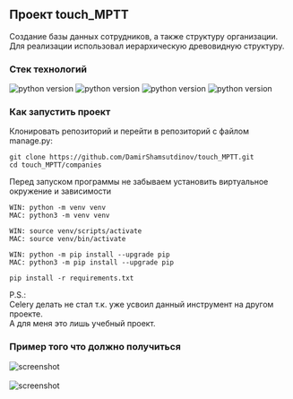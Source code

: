 ## Проект touch_MPTT

Создание базы данных сотрудников, а также структуру организации.<br>
Для реализации использовал иерархическую древовидную структуру.

### Стек технологий

![python version](https://img.shields.io/badge/Python-3.9-yellowgreen)
![python version](https://img.shields.io/badge/Django-4.1.5-yellowgreen)
![python version](https://img.shields.io/badge/djangorestframework-3.14.0-yellowgreen)
![python version](https://img.shields.io/badge/django--mptt-0.14.0-yellowgreen)

### Как запустить проект

Клонировать репозиторий и перейти в репозиторий с файлом manage.py:

```
git clone https://github.com/DamirShamsutdinov/touch_MPTT.git
cd touch_MPTT/companies
```

Перед запуском программы не забываем установить виртуальное окружение и
зависимости

```
WIN: python -m venv venv
MAC: python3 -m venv venv

WIN: source venv/scripts/activate
MAC: source venv/bin/activate

WIN: python -m pip install --upgrade pip
MAC: python3 -m pip install --upgrade pip

pip install -r requirements.txt
```

P.S.:
<br>Celery делать не стал т.к. уже усвоил данный инструмент на другом проекте.
<br>А для меня это лишь учебный проект.

### Пример того что должно получиться

![screenshot](https://github.com/DamirShamsutdinov/touch_MPTT/blob/main/1.jpg)<br><br>
![screenshot](https://github.com/DamirShamsutdinov/touch_MPTT/blob/main/3.jpg)<br><br>
